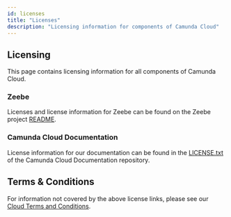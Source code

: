 ```yaml
---
id: licenses
title: "Licenses"
description: "Licensing information for components of Camunda Cloud"
---
```

## Licensing

This page contains licensing information for all components of Camunda Cloud.

### Zeebe

Licenses and license information for Zeebe can be found on the Zeebe project [README](https://github.com/camunda-cloud/zeebe#license).

### Camunda Cloud Documentation

License information for our documentation can be found in the [LICENSE.txt](https://github.com/camunda-cloud/camunda-cloud-documentation/blob/master/LICENSE.txt) of the Camunda Cloud Documentation repository.

## Terms & Conditions

For information not covered by the above license links, please see our [Cloud Terms and Conditions](https://camunda.com/legal/terms/cloud-terms-and-conditions/).